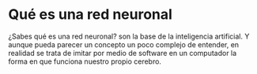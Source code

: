 ﻿# Qué es una red neuronal

¿Sabes qué es una red neuronal? son la base de la inteligencia artificial. Y aunque pueda parecer un concepto un poco complejo de entender, en realidad se trata de imitar por medio de software en un computador la forma en que funciona nuestro propio cerebro.
